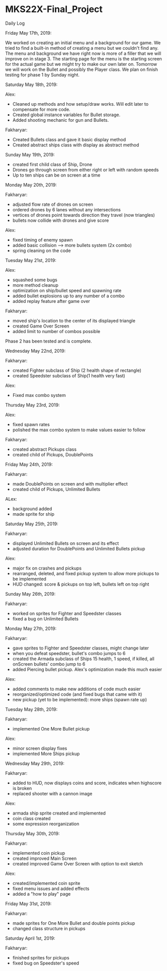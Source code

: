 # MKS22X-Final_Project
Daily Log

Friday May 17th, 2019:

We worked on creating an initial menu and a background for our game. We tried 
to find a built-in method of creating a menu but we couldn't find any. The menu
and background we have right now is more of a filler that we will improve on in stage 3.
The starting page for the menu is the starting screen for the actual game but we might
try to make our own later on. Tomorrow we will work on the Bullet and possibly the Player class.
We plan on finish testing for phase 1 by Sunday night.

Saturday May 18th, 2019:

Alex:
- Cleaned up methods and how setup/draw works. Will edit later to compensate for more code.
- Created global instance variables for Bullet storage.
- Added shooting mechanic for gun and Bullets.

Fakharyar:
- Created Bullets class and gave it basic display method
- Created abstract ships class with display as abstract method

Sunday May 19th, 2019:
- created first child class of Ship, Drone
- Drones go through screen from either right or left with random speeds
- Up to ten ships can be on screen at a time

Monday May 20th, 2019:

Fakharyar:
- adjusted flow rate of drones on screen
- ordered drones by 6 lanes without any intersections
- vertices of drones point towards direction they travel (now triangles)
- bullets now collide with drones and give score

Alex:
- fixed timing of enemy spawn
- added basic collision --> more bullets system (2x combo)
- spring cleaning on the code

Tuesday May 21st, 2019:

Alex:
- squashed some bugs
- more method cleanup
- optimization on ship/bullet speed and spawning rate
- added bullet explosions up to any number of a combo
- added replay feature after game over

Fakharyar:
- moved ship's location to the center of its displayed triangle
- created Game Over Screen
- added limit to number of combos possible

Phase 2 has been tested and is complete.

Wednesday May 22nd, 2019:

Fakharyar:
- created Fighter subclass of Ship (2 health shape of rectangle)
- created Speedster subclass of Ship(1 health very fast)

Alex:
- Fixed max combo system

Thursday May 23rd, 2019:

Alex:
- fixed spawn rates
- polished the max combo system to make values easier to follow

Fakharyar:
- created abstract Pickups class
- created child of Pickups, DoublePoints

Friday May 24th, 2019:

Fakharyar:
- made DoublePoints on screen and with multiplier effect
- created child of Pickups, Unlimited Bullets

ALex:
- background added
- made sprite for ship

Saturday May 25th, 2019:

Fakharyar:
- displayed Unlimited Bullets on screen and its effect
- adjusted duration for DoublePoints and Unlimited Bullets pickup

Alex:
- major fix on crashes and pickups
- rearranged, deleted, and fixed pickup system to allow more pickups to be implemented
- HUD changed: score & pickups on top left, bullets left on top right

Sunday May 26th, 2019:

Fakharyar:
- worked on sprites for Fighter and Speedster classes
- fixed a bug on Unlimited Bullets

Monday May 27th, 2019:

Fakharyar:
- gave sprites to Fighter and Speedster classes, might change later
- when you defeat speedster, bullet's combo jumps to 6
- created the Armada subclass of Ships 15 health, 1 speed, if killed, all onScreen bullets' combo jump to 6
- added Piercing bullet pickup. Alex's optimization made this much easier

Alex:
- added comments to make new additions of code much easier
- reorganized/optimized code (and fixed bugs that came with it)
- new pickup (yet to be implemented): more ships (spawn rate up)

Tuesday May 28th, 2019:

Fakharyar:
- implemented One More Bullet pickup

Alex:
- minor screen display fixes
- implemented More Ships pickup

Wednesday May 29th, 2019:

Fakharyar:
- added to HUD, now displays coins and score, indicates when highscore is broken
- replaced shooter with a cannon image

Alex:
- armada ship sprite created and implemented
- coin class created
- some expression reorganization

Thursday May 30th, 2019:

Fakharyar:
- implemented coin pickup
- created improved Main Screen
- created improved Game Over Screen with option to exit sketch

Alex:
- created/implemented coin sprite
- fixed menu issues and added effects
- added a "how to play" page

Friday May 31st, 2019:

Fakharyar:
- made sprites for One More Bullet and double points pickup
- changed class structure in pickups



Saturday April 1st, 2019:

Fakharyar:
- finished sprites for pickups
- fixed bug on Speedster's speed
